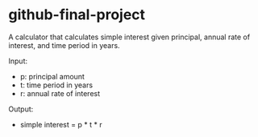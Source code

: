 # github-final-project
A calculator that calculates simple interest given principal, annual rate of interest, and time period in years.

Input:
- p: principal amount
- t: time period in years
- r: annual rate of interest

Output:
- simple interest = p * t * r

